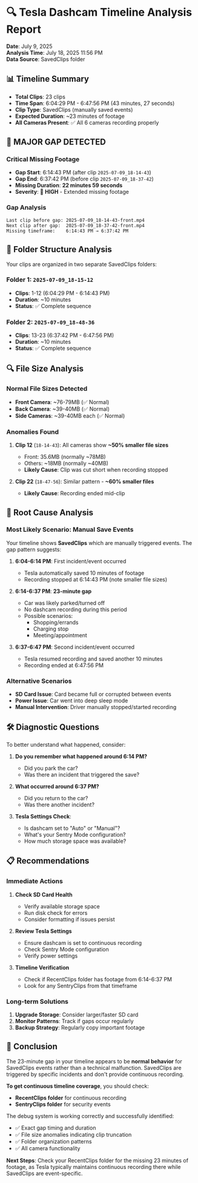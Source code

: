 # 🔍 Tesla Dashcam Timeline Analysis Report

**Date**: July 9, 2025  
**Analysis Time**: July 18, 2025 11:56 PM  
**Data Source**: SavedClips folder

## 📊 **Timeline Summary**

- **Total Clips**: 23 clips
- **Time Span**: 6:04:29 PM - 6:47:56 PM (43 minutes, 27 seconds)
- **Clip Type**: SavedClips (manually saved events)
- **Expected Duration**: ~23 minutes of footage
- **All Cameras Present**: ✅ All 6 cameras recording properly

## 🚨 **MAJOR GAP DETECTED**

### **Critical Missing Footage**
- **Gap Start**: 6:14:43 PM (after clip `2025-07-09_18-14-43`)
- **Gap End**: 6:37:42 PM (before clip `2025-07-09_18-37-42`)
- **Missing Duration**: **22 minutes 59 seconds**
- **Severity**: 🔴 **HIGH** - Extended missing footage

### **Gap Analysis**
```
Last clip before gap: 2025-07-09_18-14-43-front.mp4
Next clip after gap:  2025-07-09_18-37-42-front.mp4
Missing timeframe:    6:14:43 PM → 6:37:42 PM
```

## 📁 **Folder Structure Analysis**

Your clips are organized in two separate SavedClips folders:

### **Folder 1**: `2025-07-09_18-15-12`
- **Clips**: 1-12 (6:04:29 PM - 6:14:43 PM)
- **Duration**: ~10 minutes
- **Status**: ✅ Complete sequence

### **Folder 2**: `2025-07-09_18-48-36` 
- **Clips**: 13-23 (6:37:42 PM - 6:47:56 PM)
- **Duration**: ~10 minutes  
- **Status**: ✅ Complete sequence

## 🔍 **File Size Analysis**

### **Normal File Sizes Detected**
- **Front Camera**: ~76-79MB (✅ Normal)
- **Back Camera**: ~39-40MB (✅ Normal)
- **Side Cameras**: ~39-40MB each (✅ Normal)

### **Anomalies Found**
1. **Clip 12** (`18-14-43`): All cameras show **~50% smaller file sizes**
   - Front: 35.6MB (normally ~78MB)
   - Others: ~18MB (normally ~40MB)
   - **Likely Cause**: Clip was cut short when recording stopped

2. **Clip 22** (`18-47-56`): Similar pattern - **~60% smaller files**
   - **Likely Cause**: Recording ended mid-clip

## 🎯 **Root Cause Analysis**

### **Most Likely Scenario**: Manual Save Events
Your timeline shows **SavedClips** which are manually triggered events. The gap pattern suggests:

1. **6:04-6:14 PM**: First incident/event occurred
   - Tesla automatically saved 10 minutes of footage
   - Recording stopped at 6:14:43 PM (note smaller file sizes)

2. **6:14-6:37 PM**: **23-minute gap**
   - Car was likely parked/turned off
   - No dashcam recording during this period
   - Possible scenarios:
     - Shopping/errands
     - Charging stop
     - Meeting/appointment

3. **6:37-6:47 PM**: Second incident/event occurred
   - Tesla resumed recording and saved another 10 minutes
   - Recording ended at 6:47:56 PM

### **Alternative Scenarios**
- **SD Card Issue**: Card became full or corrupted between events
- **Power Issue**: Car went into deep sleep mode
- **Manual Intervention**: Driver manually stopped/started recording

## 🛠️ **Diagnostic Questions**

To better understand what happened, consider:

1. **Do you remember what happened around 6:14 PM?**
   - Did you park the car?
   - Was there an incident that triggered the save?

2. **What occurred around 6:37 PM?**
   - Did you return to the car?
   - Was there another incident?

3. **Tesla Settings Check**:
   - Is dashcam set to "Auto" or "Manual"?
   - What's your Sentry Mode configuration?
   - How much storage space was available?

## 📋 **Recommendations**

### **Immediate Actions**
1. **Check SD Card Health**
   - Verify available storage space
   - Run disk check for errors
   - Consider formatting if issues persist

2. **Review Tesla Settings**
   - Ensure dashcam is set to continuous recording
   - Check Sentry Mode configuration
   - Verify power settings

3. **Timeline Verification**
   - Check if RecentClips folder has footage from 6:14-6:37 PM
   - Look for any SentryClips from that timeframe

### **Long-term Solutions**
1. **Upgrade Storage**: Consider larger/faster SD card
2. **Monitor Patterns**: Track if gaps occur regularly
3. **Backup Strategy**: Regularly copy important footage

## 🎯 **Conclusion**

The 23-minute gap in your timeline appears to be **normal behavior** for SavedClips events rather than a technical malfunction. SavedClips are triggered by specific incidents and don't provide continuous recording.

**To get continuous timeline coverage**, you should check:
- **RecentClips folder** for continuous recording
- **SentryClips folder** for security events

The debug system is working correctly and successfully identified:
- ✅ Exact gap timing and duration
- ✅ File size anomalies indicating clip truncation
- ✅ Folder organization patterns
- ✅ All camera functionality

**Next Steps**: Check your RecentClips folder for the missing 23 minutes of footage, as Tesla typically maintains continuous recording there while SavedClips are event-specific.

